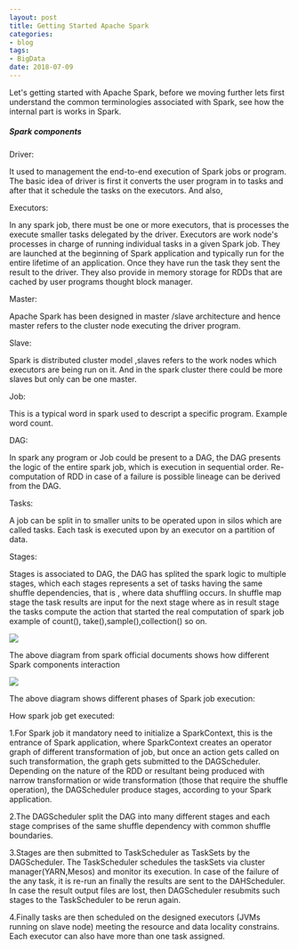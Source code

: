 ```yaml
---
layout: post
title: Getting Started Apache Spark
categories:
- blog
tags:
- BigData
date: 2018-07-09
---
```


Let's getting started with Apache Spark,  before we moving further lets first understand the common terminologies associated with Spark, see how the internal part is works in Spark.

##### Spark components

Driver: 

It used to management the end-to-end execution of Spark jobs or program. The basic idea of driver is first it converts the user program in to tasks and after that it schedule the tasks on the executors. And also,  

Executors:

In any spark job, there must be one or more executors, that is processes the execute smaller tasks delegated by the driver. Executors are work node's processes in charge of running individual tasks in a given Spark job. They are launched at the beginning of Spark application and typically run for the entire lifetime of an application. Once they have run the task they sent the result to the driver. They also provide in memory storage for RDDs that are cached by user programs thought block manager.

Master: 

Apache Spark has been designed in master /slave architecture and hence master refers to the cluster node executing the driver program.

Slave:

Spark is distributed cluster model ,slaves refers to the work nodes which executors are being run on it. And in the spark cluster there could be more slaves but only can be one master.  

Job:

This is a typical word in spark used to descript a specific program. Example  word count.

DAG:

In spark any program or Job could be present to a DAG, the DAG presents the logic of the entire spark job, which is execution in sequential order. Re-computation of RDD in case of a failure is possible lineage can be derived from the DAG.

Tasks:

A job can be split in to smaller units to be operated upon in silos which are called tasks. Each task is executed upon by an executor on a partition of data.

Stages:

Stages is associated to DAG, the DAG has splited the spark logic to multiple stages, which each stages represents a set of tasks having the same shuffle dependencies, that is , where data shuffling occurs. In shuffle map stage the task results are input for the next stage where as in result stage the tasks compute the action that started the real computation of spark job example of count(), take(),sample(),collection() so on.

![](http://feng.io/static/spark_internal/01.png)

The above diagram from spark official documents shows how different Spark components interaction 



![](http://feng.io/static/spark_internal/02.png)

The above diagram shows different phases of Spark job execution:

How spark job get executed:

1.For Spark job it mandatory need to initialize a SparkContext, this is the entrance of Spark application, where SparkContext creates an operator graph of different transformation of job, but once an action gets called on such transformation, the graph gets submitted to the DAGScheduler. Depending on the nature of the RDD or resultant being produced with narrow transformation or wide transformation (those that require the shuffle operation), the DAGScheduler produce stages, according to your Spark application.

2.The DAGScheduler split the DAG into many different stages and each stage comprises of the same shuffle dependency with common shuffle boundaries. 

3.Stages are then  submitted to TaskScheduler as TaskSets by the DAGScheduler. The TaskScheduler schedules the taskSets via cluster manager(YARN,Mesos) and monitor its execution. In case of the failure of the any task, it is re-run an finally the results are sent to the DAHScheduler. In case the result output files are lost, then DAGScheduler resubmits such stages to the TaskScheduler to be rerun again.

4.Finally tasks are then scheduled on the designed executors (JVMs running on slave node) meeting the resource and data locality constrains. Each executor can also have more than one task assigned.